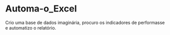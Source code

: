 # Automa-o_Excel
Crio uma  base de dados imaginária, procuro os indicadores de performasse e automatizo o relatório.


